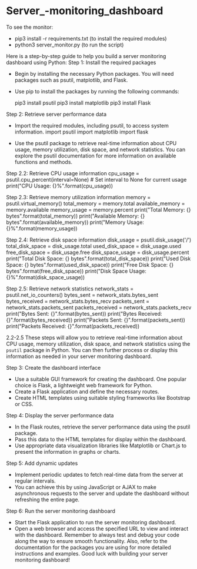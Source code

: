 # Server_-monitoring_dashboard

To see the monitor:
- pip3 install -r requirements.txt (to install the required modules)
- python3 server_monitor.py (to run the script)

Here is a step-by-step guide to help you build a server monitoring dashboard using Python:
Step 1: Install the required packages
- Begin by installing the necessary Python packages. You will need packages such as psutil, matplotlib, and Flask.
- Use pip to install the packages by running the following commands:

  pip3 install psutil
  pip3 install matplotlib
  pip3 install Flask

Step 2: Retrieve server performance data
- Import the required modules, including psutil, to access system information.
import psutil
import matplotlib
import flask

- Use the psutil package to retrieve real-time information about CPU usage, memory utilization, disk space, and network statistics. You can explore the psutil documentation for more information on available functions and methods.

Step 2.2: Retrieve CPU usage information
cpu_usage = psutil.cpu_percent(interval=None)  # Set interval to None for current usage
print("CPU Usage: {}%".format(cpu_usage))

Step 2.3: Retrieve memory utilization information
memory = psutil.virtual_memory()
total_memory = memory.total
available_memory = memory.available
memory_usage = memory.percent
print("Total Memory: {} bytes".format(total_memory))
print("Available Memory: {} bytes".format(available_memory))
print("Memory Usage: {}%".format(memory_usage))

Step 2.4: Retrieve disk space information
disk_usage = psutil.disk_usage('/')
total_disk_space = disk_usage.total
used_disk_space = disk_usage.used
free_disk_space = disk_usage.free
disk_space_usage = disk_usage.percent
print("Total Disk Space: {} bytes".format(total_disk_space))
print("Used Disk Space: {} bytes".format(used_disk_space))
print("Free Disk Space: {} bytes".format(free_disk_space))
print("Disk Space Usage: {}%".format(disk_space_usage))

Step 2.5: Retrieve network statistics
network_stats = psutil.net_io_counters()
bytes_sent = network_stats.bytes_sent
bytes_received = network_stats.bytes_recv
packets_sent = network_stats.packets_sent
packets_received = network_stats.packets_recv
print("Bytes Sent: {}".format(bytes_sent))
print("Bytes Received: {}".format(bytes_received))
print("Packets Sent: {}".format(packets_sent))
print("Packets Received: {}".format(packets_received))

2.2-2.5 These steps will allow you to retrieve real-time information about CPU usage, memory utilization, disk space, and network statistics using the `psutil` package in Python. You can then further process or display this information as needed in your server monitoring dashboard.

Step 3: Create the dashboard interface
- Use a suitable GUI framework for creating the dashboard. One popular choice is Flask, a lightweight web framework for Python.
- Create a Flask application and define the necessary routes.
- Create HTML templates using suitable styling frameworks like Bootstrap or CSS.

Step 4: Display the server performance data
- In the Flask routes, retrieve the server performance data using the psutil package.
- Pass this data to the HTML templates for display within the dashboard.
- Use appropriate data visualization libraries like Matplotlib or Chart.js to present the information in graphs or charts.

Step 5: Add dynamic updates
- Implement periodic updates to fetch real-time data from the server at regular intervals.
- You can achieve this by using JavaScript or AJAX to make asynchronous requests to the server and update the dashboard without refreshing the entire page.

Step 6: Run the server monitoring dashboard
- Start the Flask application to run the server monitoring dashboard.
- Open a web browser and access the specified URL to view and interact with the dashboard.
Remember to always test and debug your code along the way to ensure smooth functionality. Also, refer to the documentation for the packages you are using for more detailed instructions and examples.
Good luck with building your server monitoring dashboard!